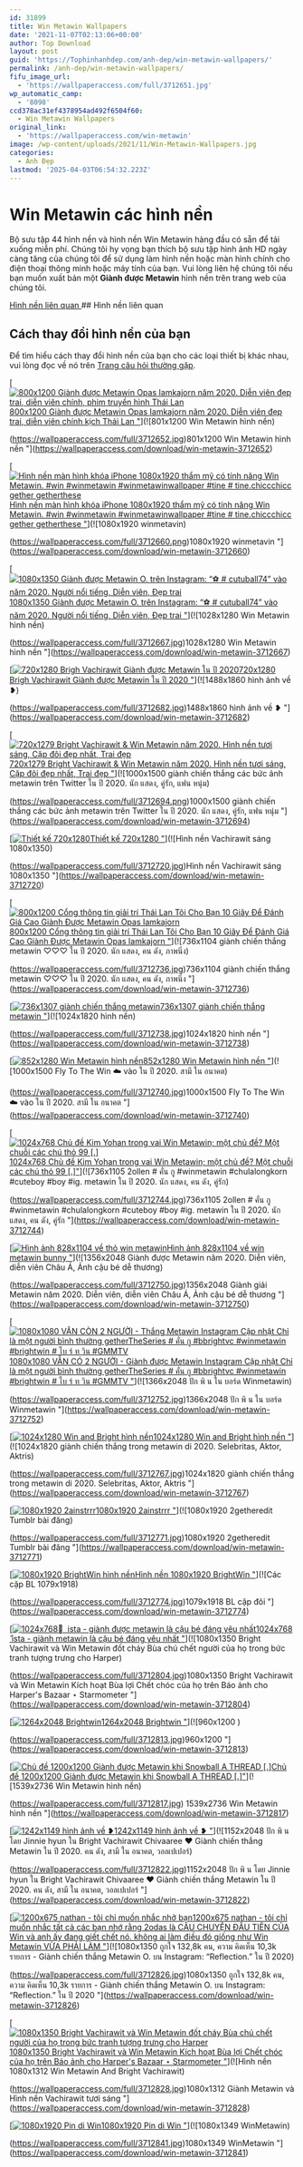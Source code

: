 ```yaml
---
id: 31899
title: Win Metawin Wallpapers
date: '2021-11-07T02:13:06+00:00'
author: Top Download
layout: post
guid: 'https://Tophinhanhdep.com/anh-dep/win-metawin-wallpapers/'
permalink: /anh-dep/win-metawin-wallpapers/
fifu_image_url:
  - 'https://wallpaperaccess.com/full/3712651.jpg'
wp_automatic_camp:
  - '8098'
ccd378ac31ef4378954ad492f6504f60:
  - Win Metawin Wallpapers
original_link:
  - 'https://wallpaperaccess.com/win-metawin'
image: /wp-content/uploads/2021/11/Win-Metawin-Wallpapers.jpg
categories:
  - Ảnh Đẹp
lastmod: '2025-04-03T06:54:32.223Z'
---
```

# Win Metawin các hình nền

Bộ sưu tập 44 hình nền và hình nền Win Metawin hàng đầu có sẵn để tải xuống miễn phí. Chúng tôi hy vọng bạn thích bộ sưu tập hình ảnh HD ngày càng tăng của chúng tôi để sử dụng làm hình nền hoặc màn hình chính cho điện thoại thông minh hoặc máy tính của bạn. Vui lòng liên hệ chúng tôi nếu bạn muốn xuất bản một **Giành được Metawin** hình nền trên trang web của chúng tôi.

[Hình nền liên quan ](#related) ## Hình nền liên quan

## Cách thay đổi hình nền của bạn

Để tìm hiểu cách thay đổi hình nền của bạn cho các loại thiết bị khác nhau, vui lòng đọc về nó trên [Trang câu hỏi thường gặp](https://tophinhanhdep.com/faq/).

  
[[![800x1200 Giành được Metawin Opas Iamkajorn năm 2020. Diễn viên đẹp trai, diễn viên chính, phim truyền hình Thái Lan](https://wallpaperaccess.com/full/3712651.jpg)800x1200 Giành được Metawin Opas Iamkajorn năm 2020. Diễn viên đẹp trai, diễn viên chính kịch Thái Lan "](https://wallpaperaccess.com/download/win-metawin-3712651)](![801x1200 Win Metawin hình nền)

(https://wallpaperaccess.com/full/3712652.jpg)801x1200 Win Metawin hình nền "](https://wallpaperaccess.com/download/win-metawin-3712652)

[[![Hình nền màn hình khóa iPhone 1080x1920 thẩm mỹ có tính năng Win Metawin.  #win #winmetawin #winmetawinwallpaper #tine # tine.chiccchicc gether getherthese](https://wallpaperaccess.com/full/3712655.png)Hình nền màn hình khóa iPhone 1080x1920 thẩm mỹ có tính năng Win Metawin. #win #winmetawin #winmetawinwallpaper #tine # tine.chiccchicc gether getherthese "](https://wallpaperaccess.com/download/win-metawin-3712655)](![1080x1920 winmetavin)

(https://wallpaperaccess.com/full/3712660.png)1080x1920 winmetavin "](https://wallpaperaccess.com/download/win-metawin-3712660)

[[![1080x1350 Giành được Metawin O. trên Instagram: “⚽️ # cutuball74” vào năm 2020. Người nổi tiếng, Diễn viên, Đẹp trai](https://wallpaperaccess.com/full/3712661.jpg)1080x1350 Giành được Metawin O. trên Instagram: “⚽️ # cutuball74” vào năm 2020. Người nổi tiếng, Diễn viên, Đẹp trai "](https://wallpaperaccess.com/download/win-metawin-3712661)](![1028x1280 Win Metawin hình nền)

(https://wallpaperaccess.com/full/3712667.jpg)1028x1280 Win Metawin hình nền "](https://wallpaperaccess.com/download/win-metawin-3712667)

[[![720x1280 Brigh Vachirawit Giành được Metawin ใน ปี 2020](https://wallpaperaccess.com/full/3712676.jpg)720x1280 Brigh Vachirawit Giành được Metawin ใน ปี 2020 "](https://wallpaperaccess.com/download/win-metawin-3712676)](![1488x1860 hình ảnh về ❥)

(https://wallpaperaccess.com/full/3712682.jpg)1488x1860 hình ảnh về ❥ "](https://wallpaperaccess.com/download/win-metawin-3712682)

[ [![720x1279 Bright Vachirawit & Win Metawin năm 2020. Hình nền tươi sáng, Cặp đôi đẹp nhất, Trai đẹp](https://wallpaperaccess.com/full/3712693.jpg)720x1279 Bright Vachirawit &amp; Win Metawin năm 2020. Hình nền tươi sáng, Cặp đôi đẹp nhất, Trai đẹp "](https://wallpaperaccess.com/download/win-metawin-3712693)](![1000x1500 giành chiến thắng các bức ảnh metawin trên Twitter ใน ปี 2020. นัก แสดง, คู่รัก, แฟน หนุ่ม)

(https://wallpaperaccess.com/full/3712694.png)1000x1500 giành chiến thắng các bức ảnh metawin trên Twitter ใน ปี 2020. นัก แสดง, คู่รัก, แฟน หนุ่ม "](https://wallpaperaccess.com/download/win-metawin-3712694)

[[![Thiết kế 720x1280](https://wallpaperaccess.com/full/3712719.jpg)Thiết kế 720x1280 "](https://wallpaperaccess.com/download/win-metawin-3712719)](![Hình nền Vachirawit sáng 1080x1350)

(https://wallpaperaccess.com/full/3712720.jpg)Hình nền Vachirawit sáng 1080x1350 "](https://wallpaperaccess.com/download/win-metawin-3712720)

[[![800x1200 Cổng thông tin giải trí Thái Lan Tôi Cho Bạn 10 Giây Để Đánh Giá Cao Giành Được Metawin Opas Iamkajorn](https://wallpaperaccess.com/full/3712734.jpg)800x1200 Cổng thông tin giải trí Thái Lan Tôi Cho Bạn 10 Giây Để Đánh Giá Cao Giành Được Metawin Opas Iamkajorn "](https://wallpaperaccess.com/download/win-metawin-3712734)](![736x1104 giành chiến thắng metawin ♡♡♡ ใน ปี 2020. นัก แสดง, คน ดัง, ภาพนิ่ง)

(https://wallpaperaccess.com/full/3712736.jpg)736x1104 giành chiến thắng metawin ♡♡♡ ใน ปี 2020. นัก แสดง, คน ดัง, ภาพนิ่ง "](https://wallpaperaccess.com/download/win-metawin-3712736)

[[![736x1307 giành chiến thắng metawin](https://wallpaperaccess.com/full/3712737.jpg)736x1307 giành chiến thắng metawin "](https://wallpaperaccess.com/download/win-metawin-3712737)](![1024x1820 hình nền)

(https://wallpaperaccess.com/full/3712738.jpg)1024x1820 hình nền "](https://wallpaperaccess.com/download/win-metawin-3712738)

[[![852x1280 Win Metawin hình nền](https://wallpaperaccess.com/full/3712739.jpg)852x1280 Win Metawin hình nền "](https://wallpaperaccess.com/download/win-metawin-3712739)](![1000x1500 Fly To The Win ☁️ vào ใน ปี 2020. สามี ใน อนาคต)

(https://wallpaperaccess.com/full/3712740.jpg)1000x1500 Fly To The Win ☁️ vào ใน ปี 2020. สามี ใน อนาคต "](https://wallpaperaccess.com/download/win-metawin-3712740)

[[![1024x768 Chủ đề Kim Yohan trong vai Win Metawin;  một chủ đề?  Một chuỗi các chú thỏ 99 [.]](https://wallpaperaccess.com/full/3712741.jpg)1024x768 Chủ đề Kim Yohan trong vai Win Metawin; một chủ đề? Một chuỗi các chú thỏ 99 \[.\]"](https://wallpaperaccess.com/download/win-metawin-3712741)](![736x1105 2ollen # คั่น กู #winmetawin #chulalongkorn #cuteboy #boy #ig.  metawin ใน ปี 2020. นัก แสดง, คน ดัง, คู่รัก)

(https://wallpaperaccess.com/full/3712744.jpg)736x1105 2ollen # คั่น กู #winmetawin #chulalongkorn #cuteboy #boy #ig. metawin ใน ปี 2020. นัก แสดง, คน ดัง, คู่รัก "](https://wallpaperaccess.com/download/win-metawin-3712744)

[[![Hình ảnh 828x1104 về thỏ win metawin](https://wallpaperaccess.com/full/3712745.jpg)Hình ảnh 828x1104 về win metawin bunny "](https://wallpaperaccess.com/download/win-metawin-3712745)](![1356x2048 Giành được Metawin năm 2020. Diễn viên, diễn viên Châu Á, Ảnh cậu bé dễ thương)

(https://wallpaperaccess.com/full/3712750.jpg)1356x2048 Giành giải Metawin năm 2020. Diễn viên, diễn viên Châu Á, Ảnh cậu bé dễ thương "](https://wallpaperaccess.com/download/win-metawin-3712750)

[[![1080x1080 VẪN CÒN 2 NGƯỜI - Thắng Metawin Instagram Cập nhật Chỉ là một người bình thường getherTheSeries # คั่น กู #bbrightvc #winmetawin #brightwin # ไบ ร์ ท วิน #GMMTV](https://wallpaperaccess.com/full/3712751.jpg)1080x1080 VẪN CÓ 2 NGƯỜI - Giành được Metawin Instagram Cập nhật Chỉ là một người bình thường getherTheSeries # คั่น กู #bbrightvc #winmetawin #brightwin # ไบ ร์ ท วิน #GMMTV "](https://wallpaperaccess.com/download/win-metawin-3712751)](![1366x2048 ปัก พิ น ใน บอร์ด Winmetawin)

(https://wallpaperaccess.com/full/3712752.jpg)1366x2048 ปัก พิ น ใน บอร์ด Winmetawin "](https://wallpaperaccess.com/download/win-metawin-3712752)

[[![1024x1280 Win and Bright hình nền](https://wallpaperaccess.com/full/3712753.jpg)1024x1280 Win and Bright hình nền "](https://wallpaperaccess.com/download/win-metawin-3712753)](![1024x1820 giành chiến thắng trong metawin di 2020. Selebritas, Aktor, Aktris)

(https://wallpaperaccess.com/full/3712767.jpg)1024x1820 giành chiến thắng trong metawin di 2020. Selebritas, Aktor, Aktris "](https://wallpaperaccess.com/download/win-metawin-3712767)

[[![1080x1920 2ainstrrr](https://wallpaperaccess.com/full/3712768.jpg)1080x1920 2ainstrrr "](https://wallpaperaccess.com/download/win-metawin-3712768)](![1080x1920 2getheredit Tumblr bài đăng)

(https://wallpaperaccess.com/full/3712771.jpg)1080x1920 2getheredit Tumblr bài đăng "](https://wallpaperaccess.com/download/win-metawin-3712771)

[[![1080x1920 BrightWin hình nền](https://wallpaperaccess.com/full/3712772.png)Hình nền 1080x1920 BrightWin "](https://wallpaperaccess.com/download/win-metawin-3712772)](![Các cặp BL 1079x1918)

(https://wallpaperaccess.com/full/3712774.jpg)1079x1918 BL cặp đôi "](https://wallpaperaccess.com/download/win-metawin-3712774)

[[![1024x768 ً ista - giành được metawin là cậu bé đáng yêu nhất](https://wallpaperaccess.com/full/3712800.jpg)1024x768 ً ista - giành metawin là cậu bé đáng yêu nhất "](https://wallpaperaccess.com/download/win-metawin-3712800)](![1080x1350 Bright Vachirawit và Win Metawin đốt cháy Bùa chú chết người của họ trong bức tranh tượng trưng cho Harper)

(https://wallpaperaccess.com/full/3712804.jpg)1080x1350 Bright Vachirawit và Win Metawin Kích hoạt Bùa lợi Chết chóc của họ trên Báo ảnh cho Harper's Bazaar ⋆ Starmometer "](https://wallpaperaccess.com/download/win-metawin-3712804)

[[![1264x2048 Brightwin](https://wallpaperaccess.com/full/3712809.jpg)1264x2048 Brightwin "](https://wallpaperaccess.com/download/win-metawin-3712809)](![960x1200 )

(https://wallpaperaccess.com/full/3712813.jpg)960x1200 "](https://wallpaperaccess.com/download/win-metawin-3712813)

[[![Chủ đề 1200x1200 Giành được Metawin khi Snowball A THREAD [.]](https://wallpaperaccess.com/full/3712816.jpg)Chủ đề 1200x1200 Giành được Metawin khi Snowball A THREAD \[.\]"](https://wallpaperaccess.com/download/win-metawin-3712816)](![1539x2736 Win Metawin hình nền)

(https://wallpaperaccess.com/full/3712817.jpg) 1539x2736 Win Metawin hình nền "](https://wallpaperaccess.com/download/win-metawin-3712817)

[[![1242x1149 hình ảnh về ❥](https://wallpaperaccess.com/full/3712818.jpg)1242x1149 hình ảnh về ❥ "](https://wallpaperaccess.com/download/win-metawin-3712818)](![1152x2048 ปัก พิ น โดย Jinnie hyun ใน Bright Vachirawit Chivaaree ❤ Giành chiến thắng Metawin ใน ปี 2020. คน ดัง, สามี ใน อนาคต, วอลเปเปอร์)

(https://wallpaperaccess.com/full/3712822.jpg)1152x2048 ปัก พิ น โดย Jinnie hyun ใน Bright Vachirawit Chivaaree ❤ Giành chiến thắng Metawin ใน ปี 2020. คน ดัง, สามี ใน อนาคต, วอลเปเปอร์ "](https://wallpaperaccess.com/download/win-metawin-3712822)

[[![1200x675 nathan - tôi chỉ muốn nhắc nhở bạn](https://wallpaperaccess.com/full/3712823.jpg)1200x675 nathan - tôi chỉ muốn nhắc tất cả các bạn nhớ rằng 2odas là CÂU CHUYỆN ĐẦU TIÊN CỦA Win và anh ấy đang giết chết nó. không ai làm điều đó giống như Win Metawin VỪA PHẢI LÀM "](https://wallpaperaccess.com/download/win-metawin-3712823)](![1080x1350 ถูกใจ 132,8k คน, ความ คิดเห็น 10,3k รายการ - Giành chiến thắng Metawin O. บน Instagram: “Reflection.”  ใน ปี 2020)

(https://wallpaperaccess.com/full/3712826.jpg)1080x1350 ถูกใจ 132,8k คน, ความ คิดเห็น 10,3k รายการ - Giành chiến thắng Metawin O. บน Instagram: “Reflection.” ใน ปี 2020 "](https://wallpaperaccess.com/download/win-metawin-3712826)

[[![1080x1350 Bright Vachirawit và Win Metawin đốt cháy Bùa chú chết người của họ trong bức tranh tượng trưng cho Harper](https://wallpaperaccess.com/full/3684363.jpg)1080x1350 Bright Vachirawit và Win Metawin Kích hoạt Bùa lợi Chết chóc của họ trên Báo ảnh cho Harper's Bazaar ⋆ Starmometer "](https://wallpaperaccess.com/download/win-metawin-3684363)](![Hình nền 1080x1312 Win Metawin And Bright Vachirawit)

(https://wallpaperaccess.com/full/3712828.jpg)1080x1312 Giành Metawin và Hình nền Vachirawit tươi sáng "](https://wallpaperaccess.com/download/win-metawin-3712828)

[[![1080x1920 Pin di Win](https://wallpaperaccess.com/full/3712839.jpg)1080x1920 Pin di Win "](https://wallpaperaccess.com/download/win-metawin-3712839)](![1080x1349 WinMetawin)

(https://wallpaperaccess.com/full/3712841.jpg)1080x1349 WinMetawin "](https://wallpaperaccess.com/download/win-metawin-3712841)
